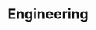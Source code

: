 ---
title: "Engineering"
linkTitle: "Engineering"
type: "docs"
description: >
  My wiki Engineering note

menu:
  main:
    weight: 50

cascade:
  type: "docs"
---